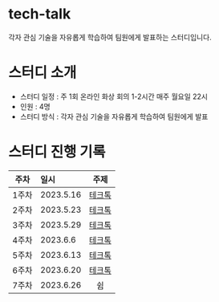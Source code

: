 # tech-talk
각자 관심 기술을 자유롭게 학습하여 팀원에게 발표하는 스터디입니다.

# 스터디 소개
- 스터디 일정 : 주 1회 온라인 화상 회의 1-2시간 매주 월요일 22시
- 인원 : 4명
- 스터디 방식 : 각자 관심 기술을 자유롭게 학습하여 팀원에게 발표
    
# 스터디 진행 기록
|주차|일시|주제|
|:---:|:---|:---:|
|1주차|2023.5.16|[테크톡](https://github.com/happy-developers/tech-talk/issues/1)  
|2주차|2023.5.23|[테크톡](https://github.com/happy-developers/tech-talk/issues/4)
|3주차|2023.5.29|[테크톡](https://github.com/happy-developers/tech-talk/issues/6)
|4주차|2023.6.6|[테크톡](https://github.com/happy-developers/tech-talk/issues/9)
|5주차|2023.6.13|[테크톡](https://github.com/happy-developers/tech-talk/issues/10)
|6주차|2023.6.20|[테크톡](https://github.com/happy-developers/tech-talk/issues/11)
|7주차|2023.6.26|쉼|
